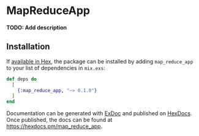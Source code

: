 # MapReduceApp

**TODO: Add description**

## Installation

If [available in Hex](https://hex.pm/docs/publish), the package can be installed
by adding `map_reduce_app` to your list of dependencies in `mix.exs`:

```elixir
def deps do
  [
    {:map_reduce_app, "~> 0.1.0"}
  ]
end
```

Documentation can be generated with [ExDoc](https://github.com/elixir-lang/ex_doc)
and published on [HexDocs](https://hexdocs.pm). Once published, the docs can
be found at <https://hexdocs.pm/map_reduce_app>.

